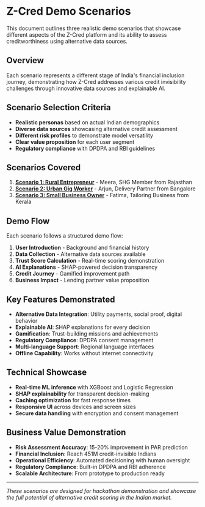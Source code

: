 # Z-Cred Demo Scenarios

This document outlines three realistic demo scenarios that showcase different aspects of the Z-Cred platform and its ability to assess creditworthiness using alternative data sources.

## Overview

Each scenario represents a different stage of India's financial inclusion journey, demonstrating how Z-Cred addresses various credit invisibility challenges through innovative data sources and explainable AI.

## Scenario Selection Criteria

- **Realistic personas** based on actual Indian demographics
- **Diverse data sources** showcasing alternative credit assessment
- **Different risk profiles** to demonstrate model versatility
- **Clear value proposition** for each user segment
- **Regulatory compliance** with DPDPA and RBI guidelines

## Scenarios Covered

1. **[Scenario 1: Rural Entrepreneur](./SCENARIO_1_RURAL_ENTREPRENEUR.md)** - Meera, SHG Member from Rajasthan
2. **[Scenario 2: Urban Gig Worker](./SCENARIO_2_URBAN_GIG_WORKER.md)** - Arjun, Delivery Partner from Bangalore
3. **[Scenario 3: Small Business Owner](./SCENARIO_3_SMALL_BUSINESS.md)** - Fatima, Tailoring Business from Kerala

## Demo Flow

Each scenario follows a structured demo flow:

1. **User Introduction** - Background and financial history
2. **Data Collection** - Alternative data sources available
3. **Trust Score Calculation** - Real-time scoring demonstration
4. **AI Explanations** - SHAP-powered decision transparency
5. **Credit Journey** - Gamified improvement path
6. **Business Impact** - Lending partner value proposition

## Key Features Demonstrated

- **Alternative Data Integration**: Utility payments, social proof, digital behavior
- **Explainable AI**: SHAP explanations for every decision
- **Gamification**: Trust-building missions and achievements
- **Regulatory Compliance**: DPDPA consent management
- **Multi-language Support**: Regional language interfaces
- **Offline Capability**: Works without internet connectivity

## Technical Showcase

- **Real-time ML inference** with XGBoost and Logistic Regression
- **SHAP explainability** for transparent decision-making
- **Caching optimization** for fast response times
- **Responsive UI** across devices and screen sizes
- **Secure data handling** with encryption and consent management

## Business Value Demonstration

- **Risk Assessment Accuracy**: 15-20% improvement in PAR prediction
- **Financial Inclusion**: Reach 451M credit-invisible Indians
- **Operational Efficiency**: Automated decisioning with human oversight
- **Regulatory Compliance**: Built-in DPDPA and RBI adherence
- **Scalable Architecture**: From prototype to production ready

---

*These scenarios are designed for hackathon demonstration and showcase the full potential of alternative credit scoring in the Indian market.*
